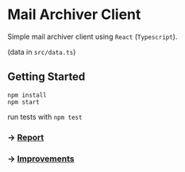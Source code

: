 # Mail Archiver Client

Simple mail archiver client using `React` (`Typescript`).

(data in `src/data.ts`)

## Getting Started

```
npm install
npm start
```

run tests with `npm test`

### -> [Report](REPORT.md)

### -> [Improvements](IMPROVEMENTS.md)
